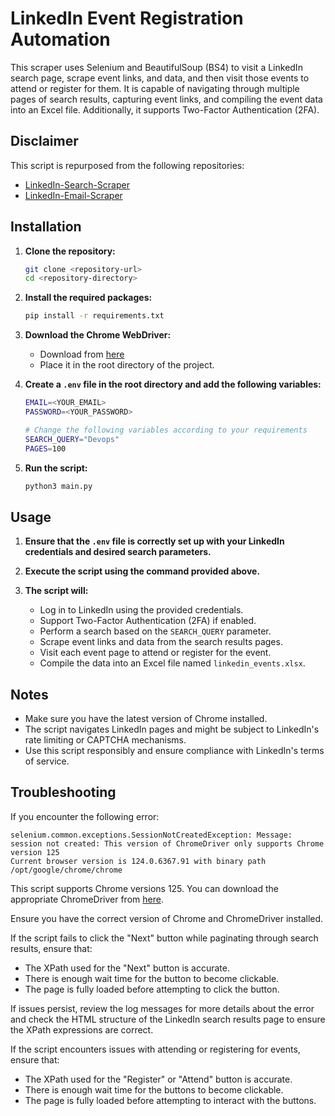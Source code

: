 # LinkedIn Event Registration Automation

This scraper uses Selenium and BeautifulSoup (BS4) to visit a LinkedIn search page, scrape event links, and data, and then visit those events to attend or register for them. It is capable of navigating through multiple pages of search results, capturing event links, and compiling the event data into an Excel file. Additionally, it supports Two-Factor Authentication (2FA).

## Disclaimer

This script is repurposed from the following repositories:

- [LinkedIn-Search-Scraper](https://github.com/info3g/linkedin-scrapper)
- [LinkedIn-Email-Scraper](https://github.com/sercanerhan/Linkedin-Email-Scrapper)

## Installation

1. **Clone the repository:**
   ```bash
   git clone <repository-url>
   cd <repository-directory>
   ```

2. **Install the required packages:**
   ```bash
   pip install -r requirements.txt
   ```

3. **Download the Chrome WebDriver:**
   - Download from [here](https://chromedriver.chromium.org/downloads)
   - Place it in the root directory of the project.

4. **Create a `.env` file in the root directory and add the following variables:**
   ```bash
   EMAIL=<YOUR_EMAIL>
   PASSWORD=<YOUR_PASSWORD>

   # Change the following variables according to your requirements
   SEARCH_QUERY="Devops"
   PAGES=100
   ```

5. **Run the script:**
   ```bash
   python3 main.py
   ```

## Usage

1. **Ensure that the `.env` file is correctly set up with your LinkedIn credentials and desired search parameters.**

2. **Execute the script using the command provided above.**

3. **The script will:**
   - Log in to LinkedIn using the provided credentials.
   - Support Two-Factor Authentication (2FA) if enabled.
   - Perform a search based on the `SEARCH_QUERY` parameter.
   - Scrape event links and data from the search results pages.
   - Visit each event page to attend or register for the event.
   - Compile the data into an Excel file named `linkedin_events.xlsx`.

## Notes

- Make sure you have the latest version of Chrome installed.
- The script navigates LinkedIn pages and might be subject to LinkedIn's rate limiting or CAPTCHA mechanisms.
- Use this script responsibly and ensure compliance with LinkedIn's terms of service.

## Troubleshooting

If you encounter the following error:

```plaintext
selenium.common.exceptions.SessionNotCreatedException: Message: session not created: This version of ChromeDriver only supports Chrome version 125
Current browser version is 124.0.6367.91 with binary path /opt/google/chrome/chrome
```

This script supports Chrome versions 125. You can download the appropriate ChromeDriver from [here](https://developer.chrome.com/docs/chromedriver/downloads).

Ensure you have the correct version of Chrome and ChromeDriver installed.

If the script fails to click the "Next" button while paginating through search results, ensure that:
- The XPath used for the "Next" button is accurate.
- There is enough wait time for the button to become clickable.
- The page is fully loaded before attempting to click the button.

If issues persist, review the log messages for more details about the error and check the HTML structure of the LinkedIn search results page to ensure the XPath expressions are correct.

If the script encounters issues with attending or registering for events, ensure that:
- The XPath used for the "Register" or "Attend" button is accurate.
- There is enough wait time for the buttons to become clickable.
- The page is fully loaded before attempting to interact with the buttons.